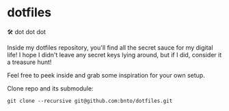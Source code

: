 # dotfiles
🛠 dot dot dot

Inside my dotfiles repository, you'll find all the secret sauce for my digital life!
I hope I didn't leave any secret keys lying around, but if I did, consider it a treasure hunt!

Feel free to peek inside and grab some inspiration for your own setup.

Clone repo and its submodule:

`git clone --recursive git@github.com:bnto/dotfiles.git`
